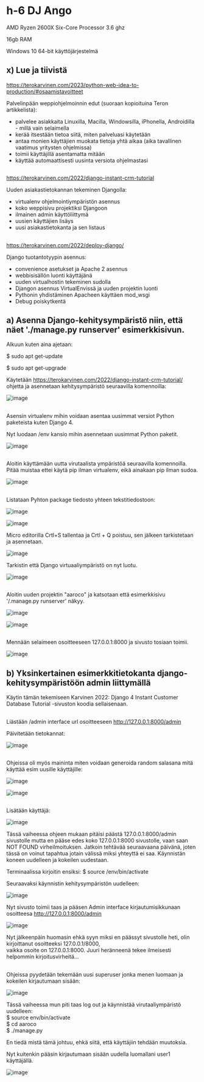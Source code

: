 # h-6 DJ Ango

AMD Ryzen 2600X Six-Core Processor 3.6 ghz

16gb RAM

Windows 10 64-bit käyttöjärjestelmä  

##  



## x) Lue ja tiivistä  
  

https://terokarvinen.com/2023/python-web-idea-to-production/#osaamistavoitteet  

Palvelinpään weppiohjelmoinnin edut (suoraan kopioituina Teron artikkelista):  

- palvelee asiakkaita Linuxilla, Macilla, Windowsilla, iPhonella, Androidilla - millä vain selaimella
- kerää itsestään tietoa siitä, miten palveluasi käytetään
- antaa monien käyttäjien muokata tietoja yhtä aikaa (aika tavallinen vaatimus yritysten ohjelmissa)
- toimii käyttäjillä asentamatta mitään
- käyttää automaattisesti uusinta versiota ohjelmastasi

##

https://terokarvinen.com/2022/django-instant-crm-tutorial  

Uuden asiakastietokannan tekeminen Djangolla:  

- virtualenv ohjelmointiympäristön asennus  
- koko weppisivu projektiksi Djangoon  
- ilmainen admin käyttöliittymä
- uusien käyttäjien lisäys
- uusi asiakastietokanta ja sen listaus

##  

https://terokarvinen.com/2022/deploy-django/  

Django tuotantotyypin asennus:  

- convenience asetukset ja Apache 2 asennus
- webbisisällön luonti käyttäjänä
- uuden virtualhostin tekeminen sudolla  
- Djangon asennus VirtualEnvissä ja uuden projektin luonti
- Pythonin yhdistäminen Apacheen käyttäen mod_wsgi
- Debug poiskytkentä

##  

## a) Asenna Django-kehitysympäristö niin, että näet './manage.py runserver' esimerkkisivun.  

Alkuun kuten aina ajetaan:  

$ sudo apt get-update 
  
$ sudo apt get-upgrade

Käytetään https://terokarvinen.com/2022/django-instant-crm-tutorial/ ohjetta ja asennetaan kehitysympäristö seuraavilla komennoilla:  

![image](https://github.com/aarott/linuxpalvelimet/assets/78908566/30e62204-0c2e-441b-9dae-8e533e6ef151)

##  

Asensin virtualenv mihin voidaan asentaa uusimmat versiot Python paketeista kuten Django 4.  

  
Nyt luodaan /env kansio mihin asennetaan uusimmat Python paketit.  

![image](https://github.com/aarott/linuxpalvelimet/assets/78908566/28e89aea-229d-443f-a868-34822502c819)  

##  

Aloitin käyttämään uutta virutaalista ympäristöä seuraavilla komennoilla. Pitää muistaa ettei käytä pip ilman virtualenv, eikä ainakaan pip ilman sudoa.  

![image](https://github.com/aarott/linuxpalvelimet/assets/78908566/42ff60e0-e549-4a15-a123-b2587604abd9)  

##

Listataan Pyhton package tiedosto yhteen tekstitiedostoon:  

![image](https://github.com/aarott/linuxpalvelimet/assets/78908566/f0954bac-6e6a-4633-989d-50d9489e45d3)  

![image](https://github.com/aarott/linuxpalvelimet/assets/78908566/6b1ed468-34e0-483a-9fb9-a9de2fa3259d)  

Micro editorilla Crtl+S tallentaa ja Crtl + Q poistuu, sen jälkeen tarkistetaan ja asennetaan.  

![image](https://github.com/aarott/linuxpalvelimet/assets/78908566/0bf428f5-c481-40d4-b4fa-bf2826f6159c)

Tarkistin että Django virtuaaliympäristö on nyt luotu.  

![image](https://github.com/aarott/linuxpalvelimet/assets/78908566/6bda7178-4643-4674-a25c-8ab551e7993f)

##

Aloitin uuden projektin "aaroco" ja katsotaan että esimerkkisivu '/.manage.py runserver' näkyy.

![image](https://github.com/aarott/linuxpalvelimet/assets/78908566/bedc581b-a42c-4b22-8aaf-1c6068440236)  

![image](https://github.com/aarott/linuxpalvelimet/assets/78908566/90a50b09-8eb4-4161-89de-f3e4b83f056b)

##  

 
Mennään selaimeen osoitteeseen 127.0.0.1:8000 ja sivusto tosiaan toimii.  

![image](https://github.com/aarott/linuxpalvelimet/assets/78908566/f392131f-dcdf-4578-88f9-82d8d726972f)  


## b) Yksinkertainen esimerkkitietokanta django-kehitysympäristöön admin liittymällä 

Käytin tämän tekemiseen Karvinen 2022: Django 4 Instant Customer Database Tutorial -sivuston koodia sellaisenaan. 

##  

Liästään /admin interface url osoitteeseen http://127.0.0.1:8000/admin  

Päivitetään tietokannat:  

![image](https://github.com/aarott/linuxpalvelimet/assets/78908566/5eb5bef7-22b6-4251-862e-976d91964fe6)  

##
 

Ohjeissa oli myös maininta miten voidaan generoida random salasana mitä käyttää esim uusille käyttäjille:  

![image](https://github.com/aarott/linuxpalvelimet/assets/78908566/c5db8f51-9aa4-4a7c-8add-0330bdc9be61)  

![image](https://github.com/aarott/linuxpalvelimet/assets/78908566/98de5f59-177b-47ef-b24d-c059e8c85773)  

##

Lisätään käyttäjä:  

![image](https://github.com/aarott/linuxpalvelimet/assets/78908566/0288dee1-989d-48f3-9283-cea6419bd1a8)  

Tässä vaiheessa ohjeen mukaan pitäisi päästä 127.0.0.1:8000/admin sivustolle mutta en pääse edes koko 127.0.0.1:8000 sivustolle, vaan saan NOT FOUND virheilmoituksen. Jatkoin tehtävää seuraavaana päivänä, joten tässä on voinut tapahtua jotain välissä miksi yhteyttä ei saa. Käynnistän koneen uudelleen ja kokeilen uudestaan. 

Terminaalissa kirjoitin ensiksi: $ source /env/bin/activate  

Seuraavaksi käynnistin kehitysympäristön uudelleen:  


![image](https://github.com/aarott/linuxpalvelimet/assets/78908566/a0e8ae5e-e680-461a-98b4-da362bef8450)  

Nyt sivusto toimii taas ja pääsen Admin interface kirjautumisikkunaan osoitteesa http://127.0.0.1:8000/admin  

![image](https://github.com/aarott/linuxpalvelimet/assets/78908566/a6f38493-e4ef-467c-9696-70919dfb93ab)  

Nyt jälkeenpäin huomasin ehkä syyn miksi en päässyt sivustolle heti, olin kirjoittanut osoitteeksi 127.0.0.1/8000,  
vaikka osoite on 127.0.0.1:8000. Juuri heränneenä tekee ilmeisesti helpommin kirjoitusvirheitä...  

##

Ohjeissa pyydetään tekemään uusi superuser jonka menen luomaan ja kokeilen kirjautumaan sisään:  

![image](https://github.com/aarott/linuxpalvelimet/assets/78908566/1dfcc7e6-ba63-479f-a10b-2b537a6eb8af)  

Tässä vaiheessa mun piti taas log out ja käynnistää virutaaliympäristö uudelleen:  
$ source env/bin/activate  
$ cd aaroco  
$ ./manage.py  

En tiedä mistä tämä johtuu, ehkä siitä, että käyttäjiin tehdään muutoksia.  

Nyt kuitenkin pääsin kirjautumaan sisään uudella luomallani user1 käyttäjällä.    

![image](https://github.com/aarott/linuxpalvelimet/assets/78908566/62e98d91-24dc-40dc-a0ae-b32901f0e632)







































